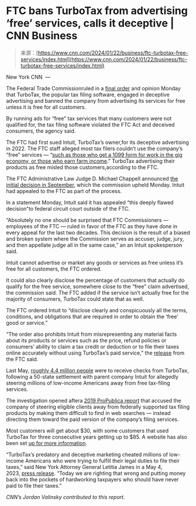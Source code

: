 <!--yml
category: 未分类
date: 2024-05-27 15:04:11
-->

# FTC bans TurboTax from advertising ‘free’ services, calls it deceptive | CNN Business

> 来源：[https://www.cnn.com/2024/01/22/business/ftc-turbotax-free-services/index.html](https://www.cnn.com/2024/01/22/business/ftc-turbotax-free-services/index.html)

New York CNN  — 

The Federal Trade Commissionruled in a [final order](https://www.ftc.gov/system/files/ftc_gov/pdf/d09408_commission_final_order.pdf) and opinion Monday that TurboTax, the popular tax filing software, engaged in deceptive advertising and banned the company from advertising its services for free unless it is free for all customers.

By running ads for “free” tax services that many customers were not qualified for, the tax filing software violated the FTC Act and deceived consumers, the agency said.

The FTC had first sued Intuit, TurboTax’s owner,for its deceptive advertising in 2022\. The FTC staff alleged most tax filers couldn’t use the company’s “free” services — “[such as those who get a 1099 form for work in the gig economy, or those who earn farm income](https://www.ftc.gov/news-events/news/press-releases/2023/09/administrative-law-judge-issues-initial-decision-ftcs-case-against-intuit-inc).” TurboTax advertising their products as free misled those customers,according to the FTC.

The FTC Administrative Law Judge D. Michael Chappell announced [the initial decision in September](https://www.ftc.gov/news-events/news/press-releases/2023/09/administrative-law-judge-issues-initial-decision-ftcs-case-against-intuit-inc), which the commission upheld Monday. Intuit had appealed to the FTC as part of the process.

In a statement Monday, Intuit said it has appealed “this deeply flawed decision”to federal circuit court outside of the FTC.

“Absolutely no one should be surprised that FTC Commissioners — employees of the FTC — ruled in favor of the FTC as they have done in every appeal for the last two decades. This decision is the result of a biased and broken system where the Commission serves as accuser, judge, jury, and then appellate judge all in the same case,” an an Intuit spokesperson said.

Intuit cannot advertise or market any goods or services as free unless it’s free for all customers, the FTC ordered.

It could also clearly disclose the percentage of customers that actually do qualify for the free service, somewhere close to the “free” claim advertised, the commission said. The FTC added if the service isn’t actually free for the majority of consumers, TurboTax could state that as well.

The FTC ordered Intuit to “disclose clearly and conspicuously all the terms, conditions, and obligations that are required in order to obtain the ‘free’ good or service.”

“The order also prohibits Intuit from misrepresenting any material facts about its products or services such as the price, refund policies or consumers’ ability to claim a tax credit or deduction or to file their taxes online accurately without using TurboTax’s paid service,” the [release](https://www.ftc.gov/news-events/news/press-releases/2024/01/ftc-issues-opinion-finding-turbotax-maker-intuit-inc-engaged-deceptive-practices) from the FTC said.

Last May, [roughly 4.4 million people](https://www.cnn.com/2023/05/09/business/turbotax-settlement/index.html) were to receive checks from TurboTax, following a 50-state settlement with parent company Intuit for allegedly steering millions of low-income Americans away from free tax-filing services.

The investigation opened aftera [2019 ProPublica report](https://www.propublica.org/article/inside-turbotax-20-year-fight-to-stop-americans-from-filing-their-taxes-for-free) that accused the company of steering eligible clients away from federally supported tax filing products by making them difficult to find in web searches — instead directing them toward the paid version of the company’s filing services.

Most customers will get about $30, with some customers that used TurboTax for three consecutive years getting up to $85\. A website has also been set [up for more information](https://agturbotaxsettlement.com/Home/portalid/0).

“TurboTax’s predatory and deceptive marketing cheated millions of low-income Americans who were trying to fulfill their legal duties to file their taxes,” said New York Attorney General Letitia James in a May 4, 2023, [press release](https://ag.ny.gov/press-release/2023/consumer-alert-attorney-general-james-distributes-141-million-settlement). “Today we are righting that wrong and putting money back into the pockets of hardworking taxpayers who should have never paid to file their taxes.”

*CNN’s Jordan Valinsky contributed to this report.*